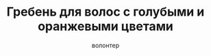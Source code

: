 ---
title: Гребень для волос c голубыми и оранжевыми цветами
description: Гребень для волос, украшение
author: волонтер
cost: 2000₸
---